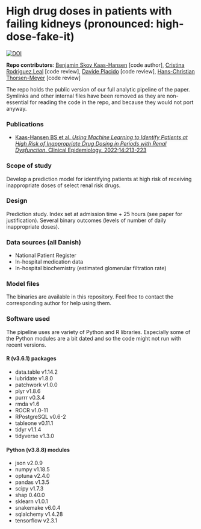 # **Hi**gh drug **dos**es in patients with **fai**ling **kid**neys (pronounced: high-dose-fake-it)

[![DOI](https://zenodo.org/badge/341922108.svg)](https://zenodo.org/badge/latestdoi/341922108)

**Repo contributors**: [Benjamin Skov Kaas-Hansen](http://github.com/epiben) [code author], [Cristina Rodriguez Leal](http://github.com/crlero) [code review], [Davide Placido](http://github.com/daplaci) [code review], [Hans-Christian Thorsen-Meyer](https://github.com/hcthorsen) [code review]

The repo holds the public version of our full analytic pipeline of the paper. Symlinks and other internal files have been removed as they are non-essential for reading the code in the repo, and because they would not port anyway.

### Publications

- [Kaas-Hansen BS et al. *Using Machine Learning to Identify Patients at High Risk of Inappropriate Drug Dosing in Periods with Renal Dysfunction*. Clinical Epidemiology. 2022;14:213-223](https://doi.org/10.2147/CLEP.S344435)

### Scope of study
Develop a prediction model for identifying patients at high risk of receiving inappropriate doses of select renal risk drugs.

### Design
Prediction study. Index set at admission time + 25 hours (see paper for justification). Several binary outcomes (levels of number of daily inappropriate doses). 

### Data sources (all Danish)
- National Patient Register
- In-hospital medication data
- In-hospital biochemistry (estimated glomerular filtration rate)

### Model files
The binaries are available in this repository. Feel free to contact the corresponding author for help using them. 

### Software used
The pipeline uses are variety of Python and R libraries. Especially some of the Python modules are a bit dated and so the code might not run with recent versions.

#### R (v3.6.1) packages
- data.table v1.14.2
- lubridate v1.8.0
- patchwork v1.0.0
- plyr v1.8.6
- purrr v0.3.4
- rmda v1.6
- ROCR v1.0-11
- RPostgreSQL v0.6-2
- tableone v0.11.1
- tidyr v1.1.4
- tidyverse v1.3.0

#### Python (v3.8.8) modules
- json v2.0.9
- numpy v1.18.5
- optuna v2.4.0
- pandas v1.3.5
- scipy v1.7.3
- shap 0.40.0
- sklearn v1.0.1
- snakemake v6.0.4
- sqlalchemy v1.4.28
- tensorflow v2.3.1
